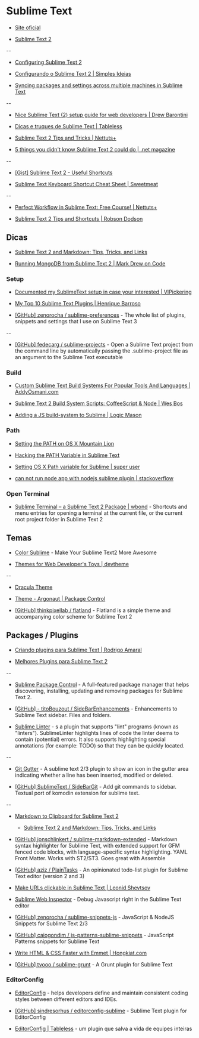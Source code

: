 # Sublime Text

* [Site oficial](http://www.sublimetext.com/)

* [Sublime Text 2](http://www.sublimetext.com/2)

--

* [Configuring Sublime Text 2](http://www.mutuallyhuman.com/blog/2012/10/18/configuring-sublime-text-2/)

* [Configurando o Sublime Text 2 | Simples Ideias](http://simplesideias.com.br/configurando-o-sublime-text-2)

* [Syncing packages and settings across multiple machines in Sublime Text](https://sublime.wbond.net/docs/syncing)

--

* [Nice Sublime Text (2) setup guide for web developers | Drew Barontini](http://drewbarontini.com/setup/sublime-text/)

* [Dicas e truques de Sublime Text | Tableless](http://tableless.com.br/dicas-truques-sublime-text/)

* [Sublime Text 2 Tips and Tricks | Nettuts+](http://net.tutsplus.com/tutorials/tools-and-tips/sublime-text-2-tips-and-tricks/)

* [5 things you didn't know Sublime Text 2 could do | .net magazine](http://www.netmagazine.com/features/5-things-you-didnt-know-sublime-text-2-could-do)

--

* [[Gist] Sublime Text 2 - Useful Shortcuts](https://gist.github.com/1207002)

* [Sublime Text Keyboard Shortcut Cheat Sheet | Sweetmeat](http://sweetme.at/2013/08/08/sublime-text-keyboard-shortcuts/)

--

* [Perfect Workflow in Sublime Text: Free Course! | Nettuts+](http://net.tutsplus.com/articles/news/perfect-workflow-in-sublime-text-free-course/)

* [Sublime Text 2 Tips and Shortcuts | Robson Dodson](http://robdodson.me/blog/2012/06/23/sublime-text-2-tips-and-shortcuts/)


## Dicas

* [Sublime Text 2 and Markdown: Tips, Tricks, and Links](http://www.macstories.net/roundups/sublime-text-2-and-markdown-tips-tricks-and-links/)

* [Running MongoDB from Sublime Text 2 | Mark Drew on Code](http://www.markdrew.co.uk/blog/post.cfm/running-mongodb-from-sublime-text-2)


### Setup

* [Documented my SublimeText setup in case your interested | VIPickering](http://vincentp.me/blog/sublime-text-setup)

* [My Top 10 Sublime Text Plugins | Henrique Barroso](http://www.henriquebarroso.com/my-top-10sublime-2-plugins/)

* [[GitHub] zenorocha / sublime-preferences](https://github.com/zenorocha/sublime-preferences) - The whole list of plugins, snippets and settings that I use on Sublime Text 3

--

* [[GitHub] fedecarg / sublime-projects](https://github.com/fedecarg/sublime-projects) - Open a Sublime Text project from the command line by automatically passing the .sublime-project file as an argument to the Sublime Text executable

### Build

* [Custom Sublime Text Build Systems For Popular Tools And Languages | AddyOsmani.com](http://addyosmani.com/blog/custom-sublime-text-build-systems-for-popular-tools-and-languages/)

* [Sublime Text 2 Build System Scripts: CoffeeScript & Node | Wes Bos](http://wesbos.com/sublime-text-build-scripts/)

* [Adding a JS build-system to Sublime | Logic Mason](http://logicmason.com/2013/adding-a-js-build-system-to-sublime/)


### Path

* [Setting the PATH on OS X Mountain Lion](http://overwatering.org/blog/2012/08/setting-path-osx-mountain-lion/)

* [Hacking the PATH Variable in Sublime Text](http://robdodson.me/blog/2012/05/14/hacking-the-path-variable-in-sublime-text/)

* [Setting OS X Path variable for Sublime | super user](http://superuser.com/questions/448476/setting-os-x-path-variable-for-sublime)

* [can not run node app with nodejs sublime plugin | stackoverflow](http://stackoverflow.com/questions/12124544/can-not-run-node-app-with-nodejs-sublime-plugin)


### Open Terminal

* [Sublime Terminal – a Sublime Text 2 Package | wbond](http://wbond.net/sublime_packages/terminal) - Shortcuts and menu entries for opening a terminal at the current file, or the current root project folder in Sublime Text 2


## Temas

* [Color Sublime](http://colorsublime.com) - Make Your Sublime Text2 More Awesome

* [Themes for Web Developer's Toys | devtheme](http://devthemez.com/)

--

* [Dracula Theme](http://zenorocha.github.io/dracula-theme/)

* [Theme - Argonaut | Package Control](https://sublime.wbond.net/packages/Theme%20-%20Argonaut)

* [[GitHub] thinkpixellab / flatland](https://github.com/thinkpixellab/flatland) - Flatland is a simple theme and accompanying color scheme for Sublime Text 2


## Packages / Plugins

* [Criando plugins para Sublime Text | Rodrigo Amaral](http://rodrigoamaral.net/2012/07/01/criando-plugins-para-sublime-text/)

* [Melhores Plugins para Sublime Text 2](http://tutsmais.com.br/blog/sublime-2/melhores-plugins-para-sublime-text-2/)

--

* [Sublime Package Control](http://wbond.net/sublime_packages/package_control) - A full-featured package manager that helps discovering, installing, updating and removing packages for Sublime Text 2.

* [[GitHub] - titoBouzout / SideBarEnhancements](https://github.com/titoBouzout/SideBarEnhancements) - Enhancements to Sublime Text sidebar. Files and folders.

* [Sublime Linter](https://github.com/SublimeLinter/SublimeLinter) - s a plugin that supports "lint" programs (known as "linters").  SublimeLinter highlights lines of code the linter deems to contain  (potential) errors. It also supports highlighting special annotations  (for example: TODO) so that they can be quickly located.

--

* [Git Gutter](https://github.com/jisaacks/GitGutter) - A sublime text 2/3 plugin to show an icon in the gutter area  indicating whether a line has been inserted, modified or deleted.

* [[GitHub] SublimeText / SideBarGit](https://github.com/SublimeText/SideBarGit) - Add git commands to sidebar. Textual port of komodin extension for sublime text.

--

* [Markdown to Clipboard for Sublime Text 2](http://timewilltell.me/node/14)

  * [Sublime Text 2 and Markdown: Tips, Tricks, and Links](http://www.macstories.net/roundups/sublime-text-2-and-markdown-tips-tricks-and-links/)

* [[GitHub] jonschlinkert / sublime-markdown-extended](https://github.com/jonschlinkert/sublime-markdown-extended) - Markdown syntax highlighter for Sublime Text, with extended support for GFM fenced code blocks, with language-specific syntax highlighting. YAML Front Matter. Works with ST2/ST3. Goes great with Assemble

* [[GitHub] aziz / PlainTasks](https://github.com/aziz/PlainTasks) - An opinionated todo-list plugin for Sublime Text editor (version 2 and 3)

* [Make URLs clickable in Sublime Text | Leonid Shevtsov](http://leonid.shevtsov.me/en/clickable-urls-in-sublime-text)

* [Sublime Web Inspector](http://sokolovstas.github.com/SublimeWebInspector/) - Debug Javascript right in the Sublime Text editor

* [[GitHub] zenorocha / sublime-snippets-js](https://github.com/zenorocha/sublime-snippets-js) - JavaScript & NodeJS Snippets for Sublime Text 2/3

* [[GitHub] caiogondim / js-patterns-sublime-snippets](https://github.com/caiogondim/js-patterns-sublime-snippets) - JavaScript Patterns snippets for Sublime Text

* [Write HTML & CSS Faster with Emmet | Hongkiat.com](http://www.hongkiat.com/blog/html-css-faster-emmet/)

* [[GitHub] tvooo / sublime-grunt](https://github.com/tvooo/sublime-grunt) - A Grunt plugin for Sublime Text


### EditorConfig

* [EditorConfig](http://editorconfig.org/) - helps developers define and maintain consistent coding styles between different editors and IDEs.

* [[GitHub] sindresorhus / editorconfig-sublime](https://github.com/sindresorhus/editorconfig-sublime) - Sublime Text plugin for EditorConfig

* [EditorConfig | Tableless](http://tableless.com.br/editorconfig/) - um plugin que salva a vida de equipes inteiras

